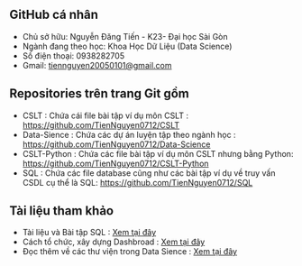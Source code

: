 ## GitHub cá nhân
- Chủ sở hữu: Nguyễn Đăng Tiến - K23- Đại học Sài Gòn
- Ngành đang theo học: Khoa Học Dữ Liệu (Data Science)
- Số điện thoại: 0938282705
- Gmail: tiennguyen20050101@gmail.com
## Repositories trên trang Git gồm
- CSLT : Chứa cái file bài tập ví dụ môn CSLT : https://github.com/TienNguyen0712/CSLT
- Data-Sience : Chứa các dự án luyện tập theo ngành học : https://github.com/TienNguyen0712/Data-Science
- CSLT-Python : Chứa các file bài tập ví dụ môn CSLT nhưng bằng Python: https://github.com/TienNguyen0712/CSLT-Python
- SQL : Chứa các file database cũng như các bài tập ví dụ về truy vấn CSDL cụ thể là SQL: https://github.com/TienNguyen0712/SQL
## Tài liệu tham khảo
- Tài liệu và Bài tập SQL : [Xem tại đây](https://drive.google.com/file/d/1oud8e0g0Ql9sAFJRNgfnUa7eGr3-cXpu/view?usp=drive_link)
- Cách tổ chức, xây dựng Dashbroad  : [Xem tại đây](https://drive.google.com/file/d/1S9x6Cd-RFFynLEi1H2iLivpRx1k5Ni3O/view?usp=drive_link)
- Đọc thêm về các thư viện trong Data Sience : [Xem tại đây](https://jakevdp.github.io/PythonDataScienceHandbook/)
